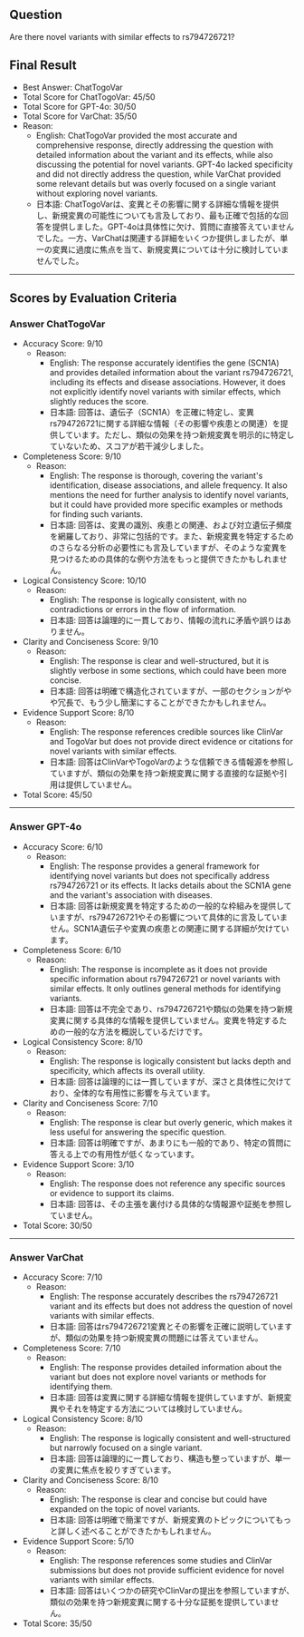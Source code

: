 ## Question

Are there novel variants with similar effects to rs794726721?

## Final Result

- Best Answer: ChatTogoVar
- Total Score for ChatTogoVar: 45/50
- Total Score for GPT-4o: 30/50
- Total Score for VarChat: 35/50
- Reason:
  - English: ChatTogoVar provided the most accurate and comprehensive response, directly addressing the question with detailed information about the variant and its effects, while also discussing the potential for novel variants. GPT-4o lacked specificity and did not directly address the question, while VarChat provided some relevant details but was overly focused on a single variant without exploring novel variants.
  - 日本語: ChatTogoVarは、変異とその影響に関する詳細な情報を提供し、新規変異の可能性についても言及しており、最も正確で包括的な回答を提供しました。GPT-4oは具体性に欠け、質問に直接答えていませんでした。一方、VarChatは関連する詳細をいくつか提供しましたが、単一の変異に過度に焦点を当て、新規変異については十分に検討していませんでした。

---

## Scores by Evaluation Criteria

### Answer ChatTogoVar
- Accuracy Score: 9/10
  - Reason: 
    - English: The response accurately identifies the gene (SCN1A) and provides detailed information about the variant rs794726721, including its effects and disease associations. However, it does not explicitly identify novel variants with similar effects, which slightly reduces the score.
    - 日本語: 回答は、遺伝子（SCN1A）を正確に特定し、変異rs794726721に関する詳細な情報（その影響や疾患との関連）を提供しています。ただし、類似の効果を持つ新規変異を明示的に特定していないため、スコアが若干減少しました。
- Completeness Score: 9/10
  - Reason: 
    - English: The response is thorough, covering the variant's identification, disease associations, and allele frequency. It also mentions the need for further analysis to identify novel variants, but it could have provided more specific examples or methods for finding such variants.
    - 日本語: 回答は、変異の識別、疾患との関連、および対立遺伝子頻度を網羅しており、非常に包括的です。また、新規変異を特定するためのさらなる分析の必要性にも言及していますが、そのような変異を見つけるための具体的な例や方法をもっと提供できたかもしれません。
- Logical Consistency Score: 10/10
  - Reason: 
    - English: The response is logically consistent, with no contradictions or errors in the flow of information.
    - 日本語: 回答は論理的に一貫しており、情報の流れに矛盾や誤りはありません。
- Clarity and Conciseness Score: 9/10
  - Reason: 
    - English: The response is clear and well-structured, but it is slightly verbose in some sections, which could have been more concise.
    - 日本語: 回答は明確で構造化されていますが、一部のセクションがやや冗長で、もう少し簡潔にすることができたかもしれません。
- Evidence Support Score: 8/10
  - Reason: 
    - English: The response references credible sources like ClinVar and TogoVar but does not provide direct evidence or citations for novel variants with similar effects.
    - 日本語: 回答はClinVarやTogoVarのような信頼できる情報源を参照していますが、類似の効果を持つ新規変異に関する直接的な証拠や引用は提供していません。
- Total Score: 45/50

---

### Answer GPT-4o
- Accuracy Score: 6/10
  - Reason: 
    - English: The response provides a general framework for identifying novel variants but does not specifically address rs794726721 or its effects. It lacks details about the SCN1A gene and the variant's association with diseases.
    - 日本語: 回答は新規変異を特定するための一般的な枠組みを提供していますが、rs794726721やその影響について具体的に言及していません。SCN1A遺伝子や変異の疾患との関連に関する詳細が欠けています。
- Completeness Score: 6/10
  - Reason: 
    - English: The response is incomplete as it does not provide specific information about rs794726721 or novel variants with similar effects. It only outlines general methods for identifying variants.
    - 日本語: 回答は不完全であり、rs794726721や類似の効果を持つ新規変異に関する具体的な情報を提供していません。変異を特定するための一般的な方法を概説しているだけです。
- Logical Consistency Score: 8/10
  - Reason: 
    - English: The response is logically consistent but lacks depth and specificity, which affects its overall utility.
    - 日本語: 回答は論理的には一貫していますが、深さと具体性に欠けており、全体的な有用性に影響を与えています。
- Clarity and Conciseness Score: 7/10
  - Reason: 
    - English: The response is clear but overly generic, which makes it less useful for answering the specific question.
    - 日本語: 回答は明確ですが、あまりにも一般的であり、特定の質問に答える上での有用性が低くなっています。
- Evidence Support Score: 3/10
  - Reason: 
    - English: The response does not reference any specific sources or evidence to support its claims.
    - 日本語: 回答は、その主張を裏付ける具体的な情報源や証拠を参照していません。
- Total Score: 30/50

---

### Answer VarChat
- Accuracy Score: 7/10
  - Reason: 
    - English: The response accurately describes the rs794726721 variant and its effects but does not address the question of novel variants with similar effects.
    - 日本語: 回答はrs794726721変異とその影響を正確に説明していますが、類似の効果を持つ新規変異の問題には答えていません。
- Completeness Score: 7/10
  - Reason: 
    - English: The response provides detailed information about the variant but does not explore novel variants or methods for identifying them.
    - 日本語: 回答は変異に関する詳細な情報を提供していますが、新規変異やそれを特定する方法については検討していません。
- Logical Consistency Score: 8/10
  - Reason: 
    - English: The response is logically consistent and well-structured but narrowly focused on a single variant.
    - 日本語: 回答は論理的に一貫しており、構造も整っていますが、単一の変異に焦点を絞りすぎています。
- Clarity and Conciseness Score: 8/10
  - Reason: 
    - English: The response is clear and concise but could have expanded on the topic of novel variants.
    - 日本語: 回答は明確で簡潔ですが、新規変異のトピックについてもっと詳しく述べることができたかもしれません。
- Evidence Support Score: 5/10
  - Reason: 
    - English: The response references some studies and ClinVar submissions but does not provide sufficient evidence for novel variants with similar effects.
    - 日本語: 回答はいくつかの研究やClinVarの提出を参照していますが、類似の効果を持つ新規変異に関する十分な証拠を提供していません。
- Total Score: 35/50